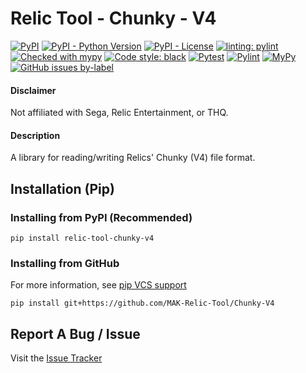 # Relic Tool - Chunky - V4
[![PyPI](https://img.shields.io/pypi/v/relic-tool-chunky-v4)](https://pypi.org/project/Relic-Tool-Chunky-V4/)
[![PyPI - Python Version](https://img.shields.io/pypi/pyversions/relic-tool-chunky-v4)](https://www.python.org/downloads/)
[![PyPI - License](https://img.shields.io/pypi/l/relic-tool-chunky-v4)](https://github.com/MAK-Relic-Tool/Relic-Tool-Chunky-V4/blob/main/LICENSE.txt)
[![linting: pylint](https://img.shields.io/badge/linting-pylint-yellowgreen)](https://github.com/PyCQA/pylint)
[![Checked with mypy](http://www.mypy-lang.org/static/mypy_badge.svg)](http://mypy-lang.org/)
[![Code style: black](https://img.shields.io/badge/code%20style-black-000000.svg)](https://github.com/psf/black)
[![Pytest](https://github.com/MAK-Relic-Tool/Relic-Tool-Chunky-V4/actions/workflows/pytest.yml/badge.svg)](https://github.com/MAK-Relic-Tool/Relic-Tool-Chunky-V4/actions/workflows/pytest.yml)
[![Pylint](https://github.com/MAK-Relic-Tool/Relic-Tool-Chunky-V4/actions/workflows/pylint.yml/badge.svg)](https://github.com/MAK-Relic-Tool/Relic-Tool-Chunky-V4/actions/workflows/pylint.yml)
[![MyPy](https://github.com/MAK-Relic-Tool/Relic-Tool-Chunky-V4/actions/workflows/mypy.yml/badge.svg)](https://github.com/MAK-Relic-Tool/Relic-Tool-Chunky-V4/actions/workflows/mypy.yml)
[![GitHub issues by-label](https://img.shields.io/github/issues/MAK-Relic-Tool/Issue-Tracker/Chunky)](https://github.com/MAK-Relic-Tool/Issue-Tracker/issues?q=is%3Aissue+is%3Aopen+label%3AChunky)

#### Disclaimer
Not affiliated with Sega, Relic Entertainment, or THQ.

#### Description
A library for reading/writing Relics' Chunky (V4) file format.

## Installation (Pip)
### Installing from PyPI (Recommended)
```
pip install relic-tool-chunky-v4
```
### Installing from GitHub
For more information, see [pip VCS support](https://pip.pypa.io/en/stable/topics/vcs-support/#git)
```
pip install git+https://github.com/MAK-Relic-Tool/Chunky-V4
```

## Report A Bug / Issue
Visit the [Issue Tracker](https://github.com/MAK-Relic-Tool/Issue-Tracker/issues)
